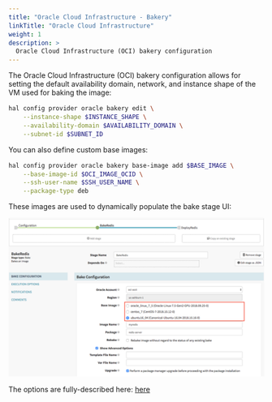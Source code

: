 ```yaml
---
title: "Oracle Cloud Infrastructure - Bakery"
linkTitle: "Oracle Cloud Infrastructure"
weight: 1
description: >
  Oracle Cloud Infrastructure (OCI) bakery configuration
---
```



The Oracle Cloud Infrastructure (OCI) bakery configuration allows for setting the default availability domain, network, and instance shape of the VM used for baking the image:

```bash
hal config provider oracle bakery edit \
    --instance-shape $INSTANCE_SHAPE \
    --availability-domain $AVAILABILITY_DOMAIN \
    --subnet-id $SUBNET_ID
```

You can also define custom base images:

```bash
hal config provider oracle bakery base-image add $BASE_IMAGE \
    --base-image-id $OCI_IMAGE_OCID \
    --ssh-user-name $SSH_USER_NAME \
    --package-type deb
```

These images are used to dynamically populate the bake stage UI:

![](bake_ui_base_images.png)

The options are fully-described here:
[here](/reference/halyard/commands/#hal-config-provider-oracle-bakery)
